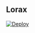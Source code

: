 ## Lorax

[![Deploy](https://www.herokucdn.com/deploy/button.svg)](https://heroku.com/deploy?template=https://github.com/theh2so4/Lorax)